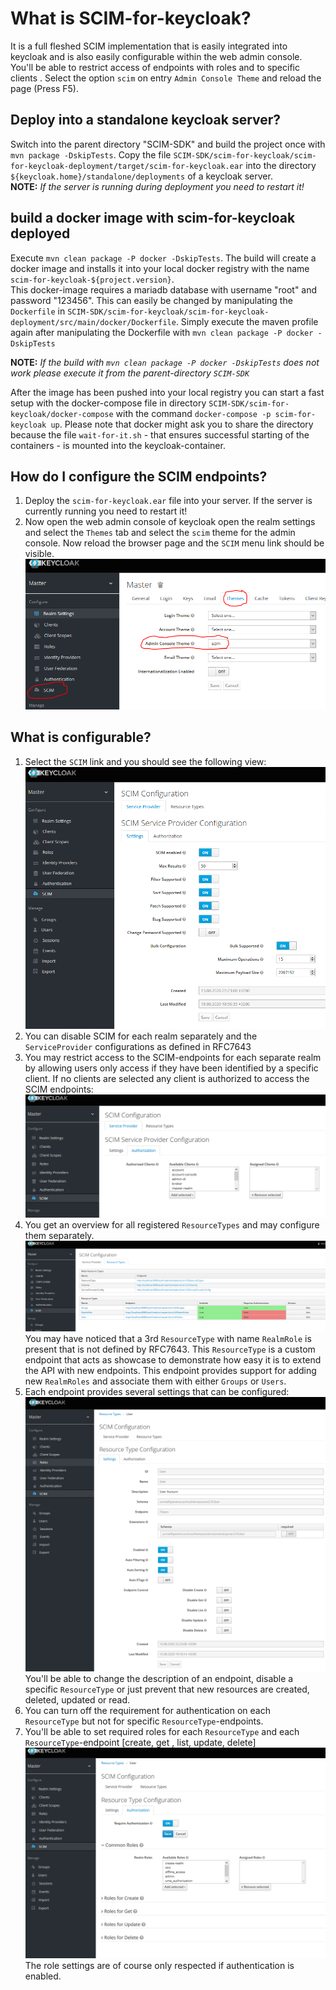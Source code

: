 # What is SCIM-for-keycloak?

It is a full fleshed SCIM implementation that is easily integrated into keycloak and is also easily configurable
within the web admin console. You'll be able to restrict access of endpoints with roles and to specific clients
. Select the option `scim` on entry `Admin Console Theme` and reload the page (Press F5).

## Deploy into a standalone keycloak server?

Switch into the parent directory "SCIM-SDK" and build the project once with `mvn package -DskipTests`.
Copy the file `SCIM-SDK/scim-for-keycloak/scim-for-keycloak-deployment/target/scim-for-keycloak.ear` into the
directory `${keycloak.home}/standalone/deployments` of a keycloak server.  
**NOTE:** *If the server is running during deployment you need to restart it!*

## build a docker image with scim-for-keycloak deployed

Execute `mvn clean package -P docker -DskipTests`. The build will create a docker image and installs it into your local
docker registry with the name `scim-for-keycloak-${project.version}`.  
This docker-image requires a mariadb database with username "root" and password "123456". This can easily be changed
by manipulating the `Dockerfile` in
`SCIM-SDK/scim-for-keycloak/scim-for-keycloak-deployment/src/main/docker/Dockerfile`. Simply execute the maven profile
again after manipulating the Dockerfile with `mvn clean package -P docker -DskipTests`

**NOTE:** *If the build with `mvn clean package -P docker -DskipTests` does not work please execute it from the
parent-directory `SCIM-SDK`*

After the image has been pushed into your local registry you can start a fast setup with the docker-compose file in
directory `SCIM-SDK/scim-for-keycloak/docker-compose` with the command 
`docker-compose -p scim-for-keycloak up`. Please note that docker might ask you to share the directory because the
 file `wait-for-it.sh` - that ensures successful starting of the containers - is mounted into the keycloak-container.


## How do I configure the SCIM endpoints?

1. Deploy the `scim-for-keycloak.ear` file into your server. If the server is currently running you need to restart it!
2. Now open the web admin console of keycloak open the realm settings and select the `Themes` tab and select the `scim`
 theme for the admin console. Now reload the browser page and the `SCIM` menu link should be visible. 
  ![theme-settings](images/theme-setting.png)

## What is configurable?

1. Select the `SCIM` link and you should see the following view:   
  ![theme-settings](images/service-provider-config.png)
2. You can disable SCIM for each realm separately and the `ServiceProvider` configurations as defined in RFC7643
3. You may restrict access to the SCIM-endpoints for each separate realm by allowing users only access if they have
 been identified by a specific client. If no clients are selected any client is authorized to access the SCIM
 endpoints:  
  ![theme-settings](images/service-provider-auth-config.png)
4. You get an overview for all registered `ResourceTypes` and may configure them separately.  
  ![theme-settings](images/resource-type-overview.png)  
You may have noticed that a 3rd `ResourceType` with name `RealmRole` is present that is not defined by RFC7643. This
`ResourceType` is a custom endpoint that acts as showcase to demonstrate how easy it is to extend the API with new
endpoints. This endpoint provides support for adding new `RealmRoles` and associate them with either `Groups` or
`Users`.
5. Each endpoint provides several settings that can be configured:  
  ![theme-settings](images/resource-type-config.png)  
  You'll be able to change the description of an endpoint, disable a specific `ResourceType` or just prevent that new
  resources are created, deleted, updated or read.
6. You can turn off the requirement for authentication on each `ResourceType` but not for specific 
`ResourceType`-endpoints.
7. You'll be able to set required roles for each `ResourceType` and each `ResourceType`-endpoint [create, get
, list, update, delete]  
  ![theme-settings](images/resource-type-auth-config.png)  
  The role settings are of course only respected if authentication is enabled.  
   